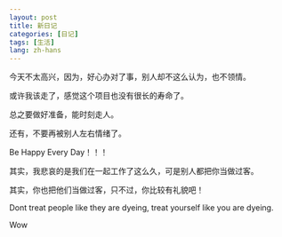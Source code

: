 ```yaml
---
layout: post
title: 新日记
categories: [日记]
tags: [生活]
lang: zh-hans
---
```


今天不太高兴，因为，好心办对了事，别人却不这么认为，也不领情。

或许我该走了，感觉这个项目也没有很长的寿命了。

总之要做好准备，能时刻走人。

还有，不要再被别人左右情绪了。

Be Happy Every Day！！！

其实，我悲哀的是我们在一起工作了这么久，可是别人都把你当做过客。

其实，你也把他们当做过客，只不过，你比较有礼貌吧！

Dont treat people like they are dyeing, treat yourself like you are dyeing.

Wow
